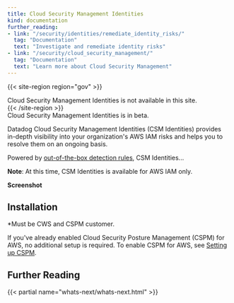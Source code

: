 ```yaml
---
title: Cloud Security Management Identities
kind: documentation
further_reading:
- link: "/security/identities/remediate_identity_risks/"
  tag: "Documentation"
  text: "Investigate and remediate identity risks"
- link: "/security/cloud_security_management/"
  tag: "Documentation"
  text: "Learn more about Cloud Security Management"
---
```


{{< site-region region="gov" >}}
<div class="alert alert-warning">
Cloud Security Management Identities is not available in this site.
</div>
{{< /site-region >}}

<div class="alert alert-info">Cloud Security Management Identities is in beta.</div>

Datadog Cloud Security Management Identities (CSM Identities) provides in-depth visibility into your organization's AWS IAM risks and helps you to resolve them on an ongoing basis.

Powered by [out-of-the-box detection rules][1], CSM Identities...

**Note**: At this time, CSM Identities is available for AWS IAM only.

**Screenshot**

## Installation

*Must be CWS and CSPM customer.

If you've already enabled Cloud Security Posture Management (CSPM) for AWS, no additional setup is required. To enable CSPM for AWS, see [Setting up CSPM][2].

## Further Reading

{{< partial name="whats-next/whats-next.html" >}}

[1]: /security/default_rules
[2]: /security/cspm/setup